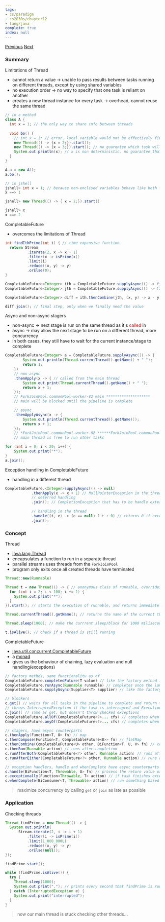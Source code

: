```yaml
---
tags:
- cs/paradigm
- cs2030s/chapter12
- lang/java
complete: true
index: null
---
```

[Previous](/labyrinth/notes/cs/cs2030s/parallelism)   [Next](/labyrinth/notes/cs/cs2030s/fork_and_join)

### Summary
Limitations of Thread
- cannot return a value -> unable to pass results between tasks running on different threads, except by using shared variables
- no execution order -> no way to specify that one task is reliant on another
- creates a new thread instance for every task -> overhead, cannot reuse the same thread
```java
// in a method
class A {
  int x = 1; // the only way to share info between threads
  
  void bo() {
	// int x = 1; // error, local variable would not be effectively final
    new Thread(() -> {x = 2;}).start();
    new Thread(() -> {x = 3;}).start(); // no guarentee which task will finish first
    System.out.println(x); // x is non deterministic, no guarantee that the tasks will finish by the time this is called
  }
}

A a = new A();
a.bo();

// in jshell
jshell> int x = 1; // because non-enclised variables behave like both fields and local variables in jshell
x ==> 1

jshell> new Thread(() -> { x = 2;}).start()

jshell> x
x ==> 2
```

CompletableFuture
- overcomes the limitations of Thread
```java
int findIthPrime(int i) { // time expensive function
  return Stream
          .iterate(2, x -> x + 1)
          .filter(x -> isPrime(x))
          .limit(i)
          .reduce((x, y) -> y)
          .orElse(0);
}

CompletableFuture<Integer> ith = CompletableFuture.supplyAsync(() -> findIthPrime(i));
CompletableFuture<Integer> jth = CompletableFuture.supplyAsync(() -> findIthPrime(j));

CompletableFuture<Integer> diff = ith.thenCombine(jth, (x, y) -> x - y); // blocks main until ith and jth complete, not very concurrent

diff.join(); // final step, only when we finally need the value
```

Async and non-async stagers
- non-async -> next stage is run on the same thread as it's <span style="color:red">called</span> in
- async -> may allow the next stage to be run on a different thread, more concurrency
- in both cases, they still have to wait for the current instance/stage to complete
```java
CompletableFuture<Integer> a = CompletableFuture.supplyAsync(() -> {
		System.out.println(Thread.currentThread().getName() + " ");
		return 1;
	})
	// non-async
	.thenApply(x -> { // called from the main thread
		System.out.print(Thread.currentThread().getName() + " ");
		return x + 1;
	});
	// ForkJoinPool.commonPool-worker-82 main ********************
	// main will be blocked until the pipeline is complete

	// async
	.thenApplyAsync(x -> {
		System.out.println(Thread.currentThread().getName());
		return x + 1;
	});
	// *ForkJoinPool.commonPool-worker-82 ******ForkJoinPool.commonPool-worker-82 *************
	// main thread is free to run other tasks

for (int i = 0; i < 20; i++) {
	System.out.print("*");
}
a.join();
```

Exception handling in CompletableFuture
- handling in a different thread
```java
CompletableFuture.<Integer>supplyAsync(() -> null)
            .thenApply(x -> x + 1) // NullPointerException in the thread that runs this lambda
            // deferred handling
            .join(); // CompletionException that has to be handle externally
			
			// handling in the thread
			.handle((t, e) -> (e == null) ? t : 0) // returns 0 if exception is encountered
			.join();
```

### Concept
Thread
- [java.lang.Thread](https://docs.oracle.com/en/java/javase/17/docs/api/java.base/java/lang/Thread.html)
- encapsulates a function to run in a separate thread
- parallel streams uses threads from the `ForkJoinPool`
- program only exits once all created threads have terminated
```java
Thread::new(Runnable)

Thread t = new Thread(() -> { // anonymous class of runnable, overrides the run method
  for (int i = 2; i < 100; i += 1) {
    System.out.print("*");
  }
}).start(); // starts the execution of runnable, and returns immediately

Thread.currentThread().getName(); // returns the name of the current thread, the main thread is called "main"

Thread.sleep(1000); // make the currrent sleep/block for 1000 miliseconds

t.isAlive(); // check if a thread is still running
```

CompletableFuture
- [java.util.concurrent.CompletableFuture](https://docs.oracle.com/en/java/javase/11/docs/api/java.base/java/util/concurrent/CompletableFuture.html)
- a [monad](/labyrinth/notes/cs/cs2030s/monads_and_functors)
- gives us the behaviour of chaining, lazy evaluation and null handling(exceptions)
```java
// factory methds, same functionalitu as of
CompletableFuture.completedFuture(T value) // like the factory method in Lazy, accepts the precomputed value
CompletableFuture.runAsync(Runnable runnable) // completes once the lambda finishes
CompletableFuture.supplyAsync(Supplier<T> supplier) // like the factory method for Lazy

// blockers
c.get() // waits for all tasks in the pipeline to complete and return the value
// throws InterruptedException if the task is interrupted and ExecutionException if there are exceptions during execution
c.join() // same as get, but doesn't throw checked exceptions
CompletableFuture.allOf(CompletableFuture<?>... cfs) // completes when all complete
CompletableFuture.anyOf(CompletableFuture<?>... cfs) // completes when any one completes

// stagers, have async counterparts
c.thenApply(Function<T, U> fn) // map
c.thenCompose(Function<T, CompletableFuture<U>> fn) // flatMap
c.thenCombine(CompletableFuture<U> other, BiFunction<T, U, V> fn) // combine
c.thenRun(Runnable action) // runs after completion
c.runAfterBoth(CompletableFuture<?> other, Runnable action) // runs after both complete
c.runAfterEither(CompletableFuture<?> other, Runnable action) // runs afther either completes

// exception handlers, handle and whenComplete have async counterparts
c.handle(BiFunction<T,​ Throwable,​ U> fn) // process the return value or the exception value and choose what to return in place
c.exceptionally(Function<Throwable, T> action) // if task finishes exceptionally, return a value based on the exception
c.whenComplete(BiConsumer<T, Throwable> action) // run something based on the result or exception if any
```
> maximize concurrency by calling `get` or `join` as late as possible

### Application
Checking threads
```java
Thread findPrime = new Thread(() -> {
  System.out.println(
      Stream.iterate(2, i -> i + 1)
          .filter(i -> isPrime(i))
          .limit(1_000_000L)
          .reduce((x, y) -> y)
          .orElse(null));
});

findPrime.start();

while (findPrime.isAlive()) {
  try {
    Thread.sleep(1000);
    System.out.print("."); // prints every second that findPrime is running, loading bar
  } catch (InterruptedException e) {
    System.out.print("interrupted");
  }
}
```
> now our main thread is stuck checking other threads...